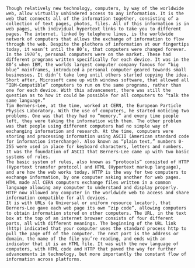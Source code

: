 
	Though relatively new technology, computers, by way of the worldwide web, allow virtually unhindered access to any information. It is the web that connects all of the information together, consisting of a collection of text pages, photos, files. All of this information is in web pages, with individual hypertext links to take you to different pages. The internet, linked by telephone lines, is the worldwide network of computers that allows the exchange of information to flow through the web. Despite the plethora of information at our fingertips today, it wasn’t until the 80’s, that computers were changed forever.
	In the 1970’s, personal computers were on the market. These had different programs written specifically for each device. It was in the 80’s when IBM, the worlds largest computer company famous for “big blue” mainframes, introduced a personal computer geared towards small businesses. It didn’t take long until others started copying the idea. Short after, Microsoft came up with windows software, that allowed all “IBM-Compatible” computers to run on the same programs, rather than one for each device. With this advancement, there was still the question as to how it could be possible for all computers to “talk the same language.”
	Tim Berners-Lee, at the time, worked at CERN, the European Particle Physics Laboratory. With the use of computers, he started noticing two problems. One was that they had no “memory,” and every time people left, they were taking the information with them. The other problem was that people using different computers had no simple way of exchanging information and research. At the time, computers were storing and processing information using ASCII (American standard code for information interchange). Also known as “plain text,” numbers 0-255 were used in place for keyboard characters, letters and numbers. It was the foundation of ASCII that Berners-Lee came up with two basic systems of rules.
	The basic system of rules, also known as “protocols” consisted of HTTP (Hypertext transfer protocol) and HTML (Hypertext markup language), and are how the web works today. HTTP is the way for two computers to exchange information, by one computer asking another for web pages. HTML made all CERN computers exchange files written in a common language allowing any computer to understand and display properly. HTTP now allowed any computer in the worldwide web to access and share information compatible for all devices. 
	It is with URLs (a Universal or uniform resource locator), that Berners-Lee gave each web page its own “zip code”, allowing computers to obtain information stored on other computers. The URL, in the text box at the top of an internet browser consists of four different parts, all with different meanings. The beginning of the URL link (http) indicated that your computer uses the standard process http to pull the page off of the computer. The next part is the address or domain, the name of the file you’re reading, and ends with an indicator that it is an HTML file. It was with the new language of computers, with HTML code and HTTP that paved the way for further advancements in technology, but more importantly the constant flow of information across platforms. 
